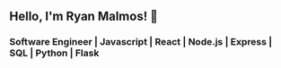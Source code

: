 ## Hello, I'm Ryan Malmos! 👋
### Software Engineer | Javascript | React | Node.js | Express | SQL | Python | Flask
